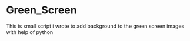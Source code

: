 # Green_Screen
This is small script i wrote to add background to the green screen images with help of python
